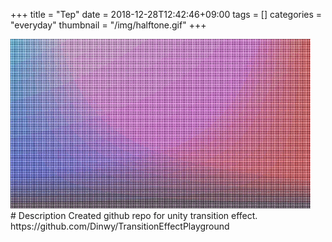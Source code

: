 +++
title = "Tep"
date = 2018-12-28T12:42:46+09:00
tags = []
categories = "everyday"
thumbnail = "/img/halftone.gif"
+++

<div class="image">
<img src="/img/halftone.gif" style="max-width: 640px;">
</div>

<div class="description">
# Description
Created github repo for unity transition effect.
https://github.com/Dinwy/TransitionEffectPlayground